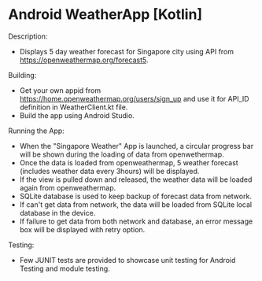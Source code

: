# Android WeatherApp [Kotlin]

Description:
* Displays 5 day weather forecast for Singapore city using API from https://openweathermap.org/forecast5.


Building:
* Get your own appid from https://home.openweathermap.org/users/sign_up and use it for API_ID definition in WeatherClient.kt file.
* Build the app using Android Studio.


Running the App:
* When the "Singapore Weather" App is launched, a circular progress bar will be shown during the loading of data from openwethermap.
* Once the data is loaded from openweathermap, 5 weather forecast (includes weather data every 3hours) will be displayed.
* If the view is pulled down and released, the weather data will be loaded again from openweathermap.
* SQLite database is used to keep backup of forecast data from network.
* If can't get data from network, the data will be loaded from SQLite local database in the device.
* If failure to get data from both network and database, an error message box will be displayed with retry option.

Testing:
* Few JUNIT tests are provided to showcase unit testing for Android Testing and module testing.










